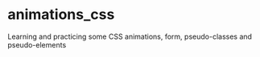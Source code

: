 # animations_css
Learning and practicing some CSS animations, form, pseudo-classes and pseudo-elements
